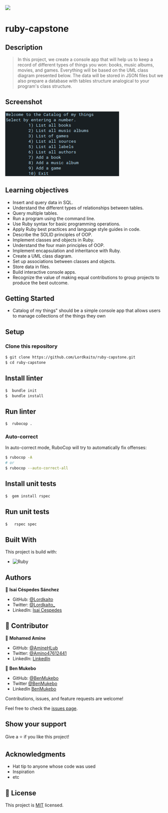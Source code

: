 ![](https://img.shields.io/badge/Microverse-blueviolet)

# ruby-capstone

## Description

> In this project, we create a console app that will help us to keep a record of different types of things you won: books, music albums, movies, and games. Everything will be based on the UML class diagram presented below. The data will be stored in JSON files but we also prepare a database with tables structure analogical to your program's class structure.

## Screenshot

![Screenshot](./screenshot.png)

## Learning objectives
- Insert and query data in SQL.
- Understand the different types of relationships between tables.
- Query multiple tables.
- Run a program using the command line.
- Use Ruby syntax for basic programming operations.
- Apply Ruby best practices and language style guides in code.
- Describe the SOLID principles of OOP.
- Implement classes and objects in Ruby.
- Understand the four main principles of OOP.
- Implement encapsulation and inheritance with Ruby.
- Create a UML class diagram.
- Set up associations between classes and objects.
- Store data in files.
- Build interactive console apps.
- Recognize the value of making equal contributions to group projects to produce the best outcome.


## Getting Started

- Catalog of my things" should be a simple console app that allows users to manage collections of the things they own


## Setup

### Clone this repository

```bash
$ git clone https://github.com/Lordkaito/ruby-capstone.git
$ cd ruby-capstone
```


## Install linter

```bash
$  bundle init
$  bundle install
```

## Run linter

```bash
$  rubocop .
```

### Auto-correct

In auto-correct mode, RuboCop will try to automatically fix offenses:

```bash
$ rubocop -A
# or
$ rubocop --auto-correct-all
```
## Install unit tests

```bash
$  gem install rspec  
```

## Run unit tests

```bash
$   rspec spec      
```

## Built With

This project is build with:

-  ![Ruby](https://img.shields.io/badge/-Ruby-000000?style=flat&logo=ruby&logoColor=red)

## Authors

👤 **Isaí Céspedes Sánchez**

- GitHub: [@Lordkaito](https://github.com/lordkaito)
- Twitter: [@Lordkaito_](https://twitter.com/Lordkaito_)
- LinkedIn: [Isai Cespedes](https://www.linkedin.com/in/isai-c%C3%A9spedes-4164a51b4/)

## 🤝 Contributor

👤 **Mohamed Amine**

- GitHub: [@AmineHLub](https://github.com/AmineHLub)
- Twitter: [@Amino47612441](https://twitter.com/Amino47612441)
- LinkedIn: [LinkedIn](https://www.linkedin.com/in/mohamed-amine-hajltaief-b18863163/)


👤 **Ben Mukebo**

- GitHub: [@BenMukebo](https://github.com/BenMukebo)
- Twitter [@BenMukebo](https://twitter.com/BenMukebo)
- LinkedIn [BenMukebo](https://www.linkedin.com/in/kasongo-mukebo-ben-591720205/)

Contributions, issues, and feature requests are welcome!

Feel free to check the [issues page](https://github.com/Lordkaito/ruby-capstone/issues).

## Show your support

Give a ⭐️ if you like this project!

## Acknowledgments

- Hat tip to anyone whose code was used
- Inspiration
- etc

## 📝 License

This project is [MIT](./MIT.md) licensed.
